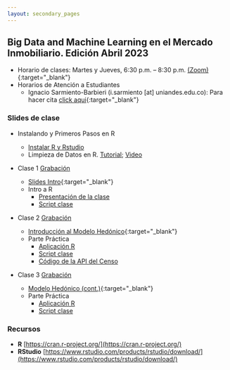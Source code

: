 ```yaml
---
layout: secondary_pages
---
```


## Big Data and Machine Learning en el Mercado Inmobiliario. Edición Abril 2023 


- Horario de clases: Martes y Jueves, 6:30 p.m. – 8:30 p.m. [(Zoom)](https://uniandes-edu-co.zoom.us/j/84617981754){:target="_blank"}
- Horarios de Atención a Estudiantes
	- Ignacio Sarmiento-Barbieri (i.sarmiento [at] uniandes.edu.co): Para hacer cita [click aqui](https://outlook.office.com/bookwithme/user/cdca34ff845f42149e31e40ddeaa60fa@uniandes.edu.co?anonymous&ep=plink){:target="_blank"}


### Slides de clase

- Instalando y Primeros Pasos en R
	- [Instalar R y Rstudio](https://htmlpreview.github.io/?https://github.com/ignaciomsarmiento/ignaciomsarmiento.github.io/blob/master/teaching/BDML/01_Instalar_R.html)
	- Limpieza de Datos en R. [Tutorial](https://htmlpreview.github.io/?https://github.com/ignaciomsarmiento/ignaciomsarmiento.github.io/blob/master/teaching/BDML/03_Data_Cleaning.html); [Video](https://uniandes-my.sharepoint.com/:v:/g/personal/i_sarmiento_uniandes_edu_co/EQsE3ysUrJJFhG0n63rn5EIB1e5R8JULCrC0Bsk0-exWVQ?e=J7YKmr)


- Clase 1 [Grabación](https://uniandes-my.sharepoint.com/:v:/g/personal/i_sarmiento_uniandes_edu_co/EQFSlcYDz_hAiiepmhKvoIUBzRmGbiPilOQYgDnNqBfSpw?e=NFlpvN)
	- [Slides Intro](BDML/Lecture1.pdf){:target="_blank"}
	- Intro a R
		- [Presentación de la clase](https://clase-01-lectures-r-big-data-real-state-202302-b50e0d7fc6c6ab39.gitlab.io)
		- [Script clase](https://gitlab.com/lectures-r/big-data-real-state-202302/clase-01/-/archive/main/clase-01-main.zip?path=clase-01)


	
- Clase 2 [Grabación](https://uniandes-my.sharepoint.com/:v:/g/personal/i_sarmiento_uniandes_edu_co/ESeLemFcv7ROhRPtj-GpI0IBxMjbYMCo-3k7ZEADQ4ghNg?e=AcYKQf)
	- [Introducción al Modelo Hedónico](BDML/Lecture2.pdf){:target="_blank"}
	- Parte Práctica
		- [Aplicación R](https://clase-02-lectures-r-big-data-real-state-202302-274e1588aa2e8db7.gitlab.io/)
		- [Script clase](https://gitlab.com/lectures-r/big-data-real-state-202302/clase-02/-/archive/main/clase-02-main.zip?path=clase_02)
		- [Código de la API del Censo](http://api.census.gov/data/key_signup.html)



- Clase 3 [Grabación]()
	- [Modelo Hedónico (cont.)](BDML/Lecture3.pdf){:target="_blank"}
	- Parte Práctica
		- [Aplicación R](https://htmlpreview.github.io/?https://github.com/ignaciomsarmiento/ignaciomsarmiento.github.io/blob/master/teaching/BDML/Clase3.html)
		- [Script clase](https://gitlab.com/lectures-r/big-data-real-state-202301/clase-03/-/archive/main/clase-03-main.zip?path=clase-03)




<!--	




- Clase 4 [Grabación](https://www.dropbox.com/s/65g5f3h83vj3jcz/BDML_RE_Clase4.mp4?dl=0)
	- [Aplicación R](https://lectures-r.gitlab.io/big-data-real-state-202301/clase-04/)
	- [Script clase](https://gitlab.com/lectures-r/big-data-real-state-202301/clase-04/-/archive/main/clase-04-main.zip?path=clase-04)
	- [Jupyter Notebook](https://github.com/ignaciomsarmiento/ignaciomsarmiento.github.io/blob/master/teaching/BDML/Lecture04/L04_Spatial.ipynb)
	
	
- Clase 5 [Grabación](https://www.dropbox.com/s/fbsx18d952qtsca/BDML_RE_Clase5.mp4?dl=0)
	- [Aplicación R](https://lectures-r.gitlab.io/big-data-real-state-202301/clase-05/)
	- [Script clase](https://gitlab.com/lectures-r/big-data-real-state-202301/clase-05/-/archive/main/clase-05-main.zip?path=clase-05)


- Clase	6 [Grabación](https://www.dropbox.com/s/i7pms72mpjz70jg/BDML_RE_Clase6.mp4?dl=0)
	- [Machine Learning y el Paradigma Predictivo](https://eduard-martinez.github.io/teaching/big-data/Lecture6.pdf)
	- [Aplicación R](https://lectures-r.gitlab.io/big-data-real-state-202301/clase-06/)
	- [Script clase](https://gitlab.com/lectures-r/big-data-real-state-202301/clase-06/-/archive/main/clase-06-main.zip?path=clase-06)


- Clase 7  [Grabación](https://www.dropbox.com/s/wmlhf99ewdj59t3/BDML_RE_Clase7.mp4?dl=0)
	- [Regularización](BDML/Lecture7.pdf){:target="_blank"} 
	- [Aplicación R](https://lectures-r.gitlab.io/big-data-real-state-202301/clase-07/)
	- [Script clase](https://gitlab.com/lectures-r/big-data-real-state-202301/clase-07/-/archive/main/clase-07-main.zip?path=clase-07)



- Clase 8 [Grabación](https://www.dropbox.com/s/1t9o1ctgjw9yalm/BDML_RE_Clase8.mp4?dl=0)
	- [Árboles y Bosques ](BDML/Lecture08.pdf){:target="_blank"} 
	- [Aplicación R](https://lectures-r.gitlab.io/big-data-real-state-202301/clase-08)
	- [Script clase](https://gitlab.com/lectures-r/big-data-real-state-202301/clase-08/-/archive/main/clase-08-main.zip?path=clase-08)


- Clase 9 [Grabación](https://www.dropbox.com/s/8iwsuc3sd3crjnl/BDML_RE_Clase9.mp4?dl=0)
	- [Boosting](BDML/Lecture09.pdf){:target="_blank"} 
	- [Aplicación R](https://lectures-r.gitlab.io/big-data-real-state-202301/clase-09)
	- [Script clase](https://gitlab.com/lectures-r/big-data-real-state-202301/clase-09/-/archive/main/clase-09-main.zip?path=clase-09)


- Clase 10 [Grabación](https://www.dropbox.com/s/rb4c8jpzqvhgl19/BDML_RE_Clase10.mp4?dl=0)
	- [Redes Neuronales](BDML/Lecture10.pdf){:target="_blank"} 
	- [Aplicación R](https://lectures-r.gitlab.io/big-data-real-state-202301/clase-10)
	- [Script clase](https://gitlab.com/lectures-r/big-data-real-state-202301/clase-10/-/archive/main/clase-10-main.zip?path=clase-10)


# Viejo

- Clase 4 
	- [Parte Práctica](https://lectures-r.gitlab.io/big-data-real-state-202202/clase-04/
)

- Clase 5
	- [Parte Práctica]( https://lectures-r.gitlab.io/big-data-real-state-202202/clase-05/)



- Clase 6
	- [Machine Learning y el Paradigma Predictivo](BDML/Lecture6.pdf){:target="_blank"}
	- [Parte Práctica](https://lectures-r.gitlab.io/big-data-real-state-202202/clase-06/)


- Clase 7
	- [Regularización](BDML/Lecture7.pdf){:target="_blank"} 
	- [Parte Práctica](https://lectures-r.gitlab.io/big-data-real-state-202202/clase-07/)


- Clase 8
	- [Arboles y Bosques ](BDML/Lecture8.pdf){:target="_blank"} 
	- [Parte Práctica](https://lectures-r.gitlab.io/big-data-real-state-202202/clase-08/)

- Clase 9
	- [ Boosting](BDML/Lecture9.pdf){:target="_blank"} 
	- [Parte Práctica](https://lectures-r.gitlab.io/big-data-real-state-202202/clase-09/)	

- Clase 10
	- [Redes Neuronales](BDML/Lecture10.pdf){:target="_blank"} 
	- [Parte Práctica](https://lectures-r.gitlab.io/big-data-real-state-202202/clase-10/)	

-->	

<!-- 
	(../404.html){:target="_blank"}

- Clase 10
	- [Redes Neuronales](BDML/Lecture10.pdf){:target="_blank"} 
	- [Python](https://github.com/ignaciomsarmiento/ignaciomsarmiento.github.io/blob/master/teaching/BDML/arboles.ipynb)
-->	
	
### Recursos

- **R**  [https://cran.r-project.org/](https://cran.r-project.org/)
- **RStudio**  [https://www.rstudio.com/products/rstudio/download/](https://www.rstudio.com/products/rstudio/download/)


